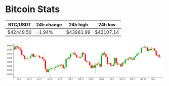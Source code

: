 # Bitcoin Stats

BTC/USDT|24h change|24h high|24h low|
|---|---|---|---|
|$42449.50|-1.94%|$43961.99|$42107.14|

<img src="./chart.svg">
